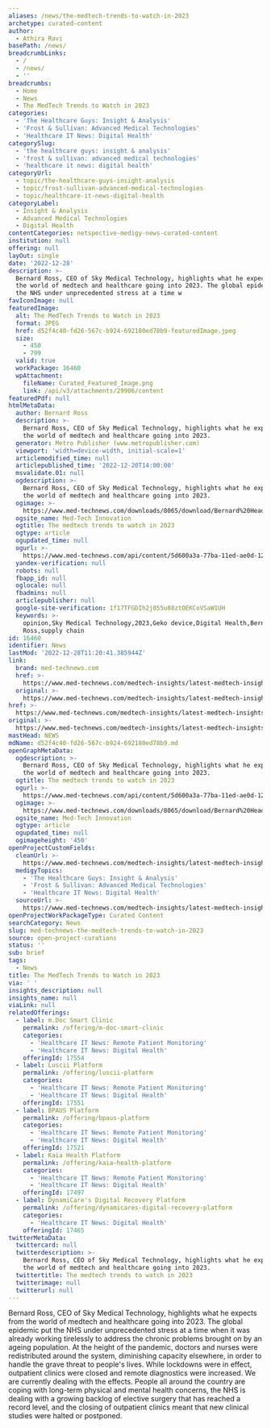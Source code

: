 ```yaml
---
aliases: /news/the-medtech-trends-to-watch-in-2023
archetype: curated-content
author:
  - Athira Ravi
basePath: /news/
breadcrumbLinks:
  - /
  - /news/
  - ''
breadcrumbs:
  - Home
  - News
  - The MedTech Trends to Watch in 2023
categories:
  - 'The Healthcare Guys: Insight & Analysis'
  - 'Frost & Sullivan: Advanced Medical Technologies'
  - 'Healthcare IT News: Digital Health'
categorySlug:
  - 'the healthcare guys: insight & analysis'
  - 'frost & sullivan: advanced medical technologies'
  - 'healthcare it news: digital health'
categoryUrl:
  - topic/the-healthcare-guys-insight-analysis
  - topic/frost-sullivan-advanced-medical-technologies
  - topic/healthcare-it-news-digital-health
categoryLabel:
  - Insight & Analysis
  - Advanced Medical Technologies
  - Digital Health
contentCategories: netspective-medigy-news-curated-content
institution: null
offering: null
layOut: single
date: '2022-12-28'
description: >-
  Bernard Ross, CEO of Sky Medical Technology, highlights what he expects from
  the world of medtech and healthcare going into 2023. The global epidemic put
  the NHS under unprecedented stress at a time w
favIconImage: null
featuredImage:
  alt: The MedTech Trends to Watch in 2023
  format: JPEG
  href: d52f4c40-fd26-567c-b924-692180ed78b9-featuredImage.jpeg
  size:
    - 450
    - 799
  valid: true
  workPackage: 16460
  wpAttachment:
    fileName: Curated_Featured_Image.png
    link: /api/v3/attachments/29906/content
featuredPdf: null
htmlMetaData:
  author: Bernard Ross
  description: >-
    Bernard Ross, CEO of Sky Medical Technology, highlights what he expects from
    the world of medtech and healthcare going into 2023.
  generator: Metro Publisher (www.metropublisher.com)
  viewport: 'width=device-width, initial-scale=1'
  articlemodified_time: null
  articlepublished_time: '2022-12-20T14:00:00'
  msvalidate.01: null
  ogdescription: >-
    Bernard Ross, CEO of Sky Medical Technology, highlights what he expects from
    the world of medtech and healthcare going into 2023.
  ogimage: >-
    https://www.med-technews.com/downloads/8065/download/Bernard%20Headshot%20220822.png?cb=ecf2d9d17d6b22ad0eb390ccb59f824b&w=1200
  ogsite_name: Med-Tech Innovation
  ogtitle: The medtech trends to watch in 2023
  ogtype: article
  ogupdated_time: null
  ogurl: >-
    https://www.med-technews.com/api/content/5d600a3a-77ba-11ed-ae0d-12b3f1b64877/
  yandex-verification: null
  robots: null
  fbapp_id: null
  oglocale: null
  fbadmins: null
  articlepublisher: null
  google-site-verification: 1f17TFGDIh2j055u88ztOEKCoVSaW1UH
  keywords: >-
    opinion,Sky Medical Technology,2023,Geko device,Digital Health,Bernard
    Ross,supply chain
id: 16460
identifier: News
lastMod: '2022-12-28T11:20:41.385944Z'
link:
  brand: med-technews.com
  href: >-
    https://www.med-technews.com/medtech-insights/latest-medtech-insights/the-medtech-trends-to-watch-for-2023/
  original: >-
    https://www.med-technews.com/medtech-insights/latest-medtech-insights/the-medtech-trends-to-watch-for-2023/
href: >-
  https://www.med-technews.com/medtech-insights/latest-medtech-insights/the-medtech-trends-to-watch-for-2023/
original: >-
  https://www.med-technews.com/medtech-insights/latest-medtech-insights/the-medtech-trends-to-watch-for-2023/
mastHead: NEWS
mdName: d52f4c40-fd26-567c-b924-692180ed78b9.md
openGraphMetaData:
  ogdescription: >-
    Bernard Ross, CEO of Sky Medical Technology, highlights what he expects from
    the world of medtech and healthcare going into 2023.
  ogtitle: The medtech trends to watch in 2023
  ogurl: >-
    https://www.med-technews.com/api/content/5d600a3a-77ba-11ed-ae0d-12b3f1b64877/
  ogimage: >-
    https://www.med-technews.com/downloads/8065/download/Bernard%20Headshot%20220822.png?cb=ecf2d9d17d6b22ad0eb390ccb59f824b&w=1200
  ogsite_name: Med-Tech Innovation
  ogtype: article
  ogupdated_time: null
  ogimageheight: '450'
openProjectCustomFields:
  cleanUrl: >-
    https://www.med-technews.com/medtech-insights/latest-medtech-insights/the-medtech-trends-to-watch-for-2023/
  medigyTopics:
    - 'The Healthcare Guys: Insight & Analysis'
    - 'Frost & Sullivan: Advanced Medical Technologies'
    - 'Healthcare IT News: Digital Health'
  sourceUrl: >-
    https://www.med-technews.com/medtech-insights/latest-medtech-insights/the-medtech-trends-to-watch-for-2023/
openProjectWorkPackageType: Curated Content
searchCategory: News
slug: med-technews-the-medtech-trends-to-watch-in-2023
source: open-project-curations
status: ''
sub: brief
tags:
  - News
title: The MedTech Trends to Watch in 2023
via: ' '
insights_description: null
insights_name: null
viaLink: null
relatedOfferings:
  - label: m.Doc Smart Clinic
    permalink: /offering/m-doc-smart-clinic
    categories:
      - 'Healthcare IT News: Remote Patient Monitoring'
      - 'Healthcare IT News: Digital Health'
    offeringId: 17554
  - label: Luscii Platform
    permalink: /offering/luscii-platform
    categories:
      - 'Healthcare IT News: Remote Patient Monitoring'
      - 'Healthcare IT News: Digital Health'
    offeringId: 17551
  - label: BPAUS Platform
    permalink: /offering/bpaus-platform
    categories:
      - 'Healthcare IT News: Remote Patient Monitoring'
      - 'Healthcare IT News: Digital Health'
    offeringId: 17521
  - label: Kaia Health Platform
    permalink: /offering/kaia-health-platform
    categories:
      - 'Healthcare IT News: Remote Patient Monitoring'
      - 'Healthcare IT News: Digital Health'
    offeringId: 17497
  - label: DynamiCare's Digital Recovery Platform
    permalink: /offering/dynamicares-digital-recovery-platform
    categories:
      - 'Healthcare IT News: Digital Health'
    offeringId: 17465
twitterMetaData:
  twittercard: null
  twitterdescription: >-
    Bernard Ross, CEO of Sky Medical Technology, highlights what he expects from
    the world of medtech and healthcare going into 2023.
  twittertitle: The medtech trends to watch in 2023
  twitterimage: null
  twitterurl: null
---
```

<p>Bernard Ross, CEO of Sky Medical Technology, highlights what he expects from the world of medtech and healthcare going into 2023. The global epidemic put the NHS under unprecedented stress at a time when it was already working tirelessly to address the chronic problems brought on by an ageing population. At the height of the pandemic, doctors and nurses were redistributed around the system, diminishing capacity elsewhere, in order to handle the grave threat to people's lives. While lockdowns were in effect, outpatient clinics were closed and remote diagnostics were increased. We are currently dealing with the effects. People all around the country are coping with long-term physical and mental health concerns, the NHS is dealing with a growing backlog of elective surgery that has reached a record level, and the closing of outpatient clinics meant that new clinical studies were halted or postponed.</p>